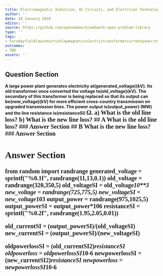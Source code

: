```yaml
---
title: Electromagnetic Induction, AC Circuits, and Electrical Technologies - Transformers
author: ''
date: 18 January 2018
editor: ''
source: https://github.com/openwebwork/webwork-open-problem-library
type: ''
tags:
- Faradayfieldlawinductionlawmagneticelectrictransformercurrentpowerresistor
outcomes:
- TBD
assets: ''
---
```


## Question Section 

<b>
A large power plant generates electricity at(generated_voltage)(kV). Its old transformer once converted the voltage to(old_voltage)(kV). The secondary of this transformer is being replaced so that its output can be(new_voltage)(kV) for more efficient cross-country transmission on upgraded transmission lines. The power output is(output_power) (MW) and the line resistance is(resistanceSI) <span style="font-family: 'Times'; font-size: 20px";>&Omega;<span>.
a) What is the old line loss?
b) What is the new line loss?
## A
What is the old line loss?
### Answer Section
## B
What is the new line loss?
### Answer Section


## Answer Section

from random import randrange
generated_voltage = sprintf("%0.1f", randrange(11,13,0.1))
old_voltage = randrange(320,350,5)
old_voltageSI = old_voltage*10**3
new_voltage = randrange(725,775,5)
new_voltageSI = new_voltage*10**3
output_power = randrange(975,1025,5)
output_powerSI = output_power*10**6
resistanceSI = sprintf("%0.2f", randrange(1.95,2.05,0.01))

old_currentSI = (output_powerSI)/(old_voltageSI)
new_currentSI = (output_powerSI)/(new_voltageSI)

oldpowerlossSI = (old_currentSI**2)*resistanceSI
oldpowerloss = oldpowerlossSI*10**-6
newpowerlossSI = (new_currentSI**2)*resistanceSI
newpowerloss = newpowerlossSI*10**-6